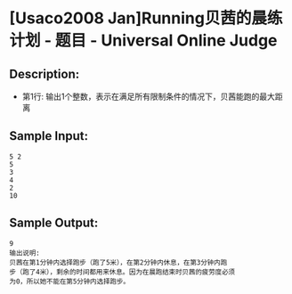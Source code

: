 # [Usaco2008 Jan]Running贝茜的晨练计划 - 题目 - Universal Online Judge

## Description: 

* 第1行: 输出1个整数，表示在满足所有限制条件的情况下，贝茜能跑的最大距离


## Sample Input: 
```
5 2
5
3
4
2
10
```

## Sample Output: 
```
9
输出说明:
贝茜在第1分钟内选择跑步（跑了5米），在第2分钟内休息，在第3分钟内跑
步（跑了4米），剩余的时间都用来休息。因为在晨跑结束时贝茜的疲劳度必须
为0，所以她不能在第5分钟内选择跑步。
```
